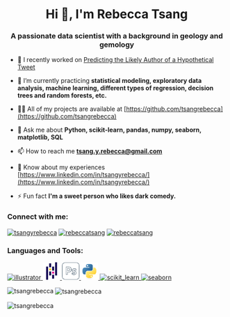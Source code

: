 <h1 align="center">Hi 👋, I'm Rebecca Tsang</h1>
<h3 align="center">A passionate data scientist with a background in geology and gemology</h3>

- 🔭 I recently worked on [Predicting the Likely Author of a Hypothetical Tweet](https://github.com/tsangrebecca/twit_off)

- 🌱 I’m currently practicing **statistical modeling, exploratory data analysis, machine learning, different types of regression, decision trees and random forests, etc.**

- 👨‍💻 All of my projects are available at [https://github.com/tsangrebecca](https://github.com/tsangrebecca)

- 💬 Ask me about **Python, scikit-learn, pandas, numpy, seaborn, matplotlib, SQL**

- 📫 How to reach me **tsang.y.rebecca@gmail.com**

- 📄 Know about my experiences [https://www.linkedin.com/in/tsangyrebecca/](https://www.linkedin.com/in/tsangyrebecca/)

- ⚡ Fun fact **I'm a sweet person who likes dark comedy.**

<h3 align="left">Connect with me:</h3>
<p align="left">
<a href="https://linkedin.com/in/tsangyrebecca" target="blank"><img align="center" src="https://raw.githubusercontent.com/rahuldkjain/github-profile-readme-generator/master/src/images/icons/Social/linked-in-alt.svg" alt="tsangyrebecca" height="30" width="40" /></a>
<a href="https://kaggle.com/rebeccatsang" target="blank"><img align="center" src="https://raw.githubusercontent.com/rahuldkjain/github-profile-readme-generator/master/src/images/icons/Social/kaggle.svg" alt="rebeccatsang" height="30" width="40" /></a>
<a href="https://www.leetcode.com/rebeccatsang" target="blank"><img align="center" src="https://raw.githubusercontent.com/rahuldkjain/github-profile-readme-generator/master/src/images/icons/Social/leet-code.svg" alt="rebeccatsang" height="30" width="40" /></a>
</p>

<h3 align="left">Languages and Tools:</h3>
<p align="left"> <a href="https://www.adobe.com/in/products/illustrator.html" target="_blank" rel="noreferrer"> <img src="https://www.vectorlogo.zone/logos/adobe_illustrator/adobe_illustrator-icon.svg" alt="illustrator" width="40" height="40"/> </a> <a href="https://pandas.pydata.org/" target="_blank" rel="noreferrer"> <img src="https://raw.githubusercontent.com/devicons/devicon/2ae2a900d2f041da66e950e4d48052658d850630/icons/pandas/pandas-original.svg" alt="pandas" width="40" height="40"/> </a> <a href="https://www.photoshop.com/en" target="_blank" rel="noreferrer"> <img src="https://raw.githubusercontent.com/devicons/devicon/master/icons/photoshop/photoshop-line.svg" alt="photoshop" width="40" height="40"/> </a> <a href="https://www.python.org" target="_blank" rel="noreferrer"> <img src="https://raw.githubusercontent.com/devicons/devicon/master/icons/python/python-original.svg" alt="python" width="40" height="40"/> </a> <a href="https://scikit-learn.org/" target="_blank" rel="noreferrer"> <img src="https://upload.wikimedia.org/wikipedia/commons/0/05/Scikit_learn_logo_small.svg" alt="scikit_learn" width="40" height="40"/> </a> <a href="https://seaborn.pydata.org/" target="_blank" rel="noreferrer"> <img src="https://seaborn.pydata.org/_images/logo-mark-lightbg.svg" alt="seaborn" width="40" height="40"/> </a> </p>

<p><img align="left" src="https://github-readme-stats.vercel.app/api/top-langs?username=tsangrebecca&show_icons=true&locale=en&layout=compact" alt="tsangrebecca" /></p>

<p>&nbsp;<img align="center" src="https://github-readme-stats.vercel.app/api?username=tsangrebecca&show_icons=true&locale=en" alt="tsangrebecca" /></p>

<p><img align="center" src="https://github-readme-streak-stats.herokuapp.com/?user=tsangrebecca&" alt="tsangrebecca" /></p>
